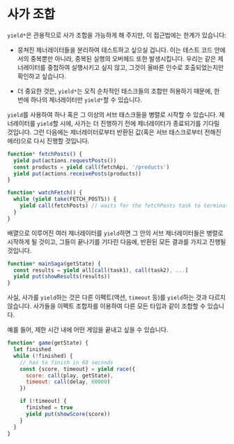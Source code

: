 # 사가 조합

`yield*`은 관용적으로 사가 조합을 가능하게 해 주지만, 이 접근법에는 한계가 있습니다:

- 뭉쳐진 제너레이터들을 분리하여 테스트하고 싶으실 겁니다. 이는 테스트 코드 안에서의 중복뿐만 아니라, 중복된 실행의 오버헤드 또한 발생시킵니다. 우리는 같은 제너레이터를 중첩하여 실행시키고 싶지 않고, 그것이 올바른 인수로 호출되었는지만 확인하고 싶습니다.

- 더 중요한 것은, `yield*`는 오직 순차적인 태스크들의 조합만 허용하기 때문에, 한 번에 하나의 제너레이터만 `yield*`할 수 있습니다.

`yield`를 사용하여 하나 혹은 그 이상의 서브 태스크들을 병렬로 시작할 수 있습니다. 제너레이터를 `yield`할 시에, 사가는 더 진행하기 전에 제너레이터가 종료되기를 기다릴 것입니다. 그런 다음에는 제너레이터로부터 반환된 값(혹은 서브 태스크로부터 전해진 에러)으로 다시 진행할 것입니다.

```javascript
function* fetchPosts() {
  yield put(actions.requestPosts())
  const products = yield call(fetchApi, '/products')
  yield put(actions.receivePosts(products))
}

function* watchFetch() {
  while (yield take(FETCH_POSTS)) {
    yield call(fetchPosts) // waits for the fetchPosts task to terminate
  }
}
```

배열으로 이루어진 여러 제너레이터를 `yield`하면 그 안의 서브 제너레이터들은 병렬로 시작하게 될 것이고, 그들이 끝나기를 기다린 다음에, 반환된 모든 결과를 가지고 진행될 것입니다.

```javascript
function* mainSaga(getState) {
  const results = yield all[call(task1), call(task2), ...]
  yield put(showResults(results))
}
```

사실, 사가를 `yield`하는 것은 다른 이펙트(액션, `timeout` 등)를 `yield`하는 것과 다르지 않습니다. 사가들을 이펙트 조합자를 이용하여 다른 모든 타입과 같이 조합할 수 있습니다.

예를 들어, 제한 시간 내에 어떤 게임을 끝내고 싶을 수 있습니다.

```javascript
function* game(getState) {
  let finished
  while (!finished) {
    // has to finish in 60 seconds
    const {score, timeout} = yield race({
      score: call(play, getState),
      timeout: call(delay, 60000)
    })

    if (!timeout) {
      finished = true
      yield put(showScore(score))
    }
  }
}
```
